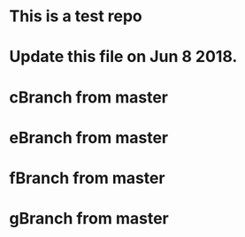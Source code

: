 # This is a test repo
# Update this file on Jun 8 2018.

# cBranch from master

# eBranch from master

# fBranch from master

# gBranch from master
